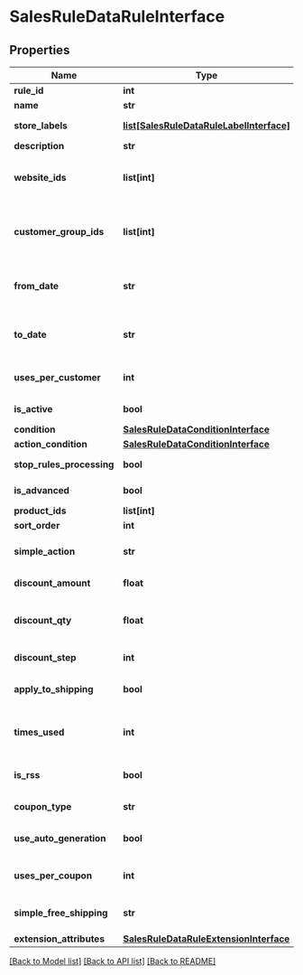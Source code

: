 # SalesRuleDataRuleInterface

## Properties
Name | Type | Description | Notes
------------ | ------------- | ------------- | -------------
**rule_id** | **int** | Rule id | [optional] 
**name** | **str** | Rule name | [optional] 
**store_labels** | [**list[SalesRuleDataRuleLabelInterface]**](SalesRuleDataRuleLabelInterface.md) | Display label | [optional] 
**description** | **str** | Description | [optional] 
**website_ids** | **list[int]** | A list of websites the rule applies to | 
**customer_group_ids** | **list[int]** | Ids of customer groups that the rule applies to | 
**from_date** | **str** | The start date when the coupon is active | [optional] 
**to_date** | **str** | The end date when the coupon is active | [optional] 
**uses_per_customer** | **int** | Number of uses per customer | 
**is_active** | **bool** | The coupon is active | 
**condition** | [**SalesRuleDataConditionInterface**](SalesRuleDataConditionInterface.md) |  | [optional] 
**action_condition** | [**SalesRuleDataConditionInterface**](SalesRuleDataConditionInterface.md) |  | [optional] 
**stop_rules_processing** | **bool** | To stop rule processing | 
**is_advanced** | **bool** | Is this field needed | 
**product_ids** | **list[int]** | Product ids | [optional] 
**sort_order** | **int** | Sort order | 
**simple_action** | **str** | Simple action of the rule | [optional] 
**discount_amount** | **float** | Discount amount | 
**discount_qty** | **float** | Maximum qty discount is applied | [optional] 
**discount_step** | **int** | Discount step | 
**apply_to_shipping** | **bool** | The rule applies to shipping | 
**times_used** | **int** | How many times the rule has been used | 
**is_rss** | **bool** | Whether the rule is in RSS | 
**coupon_type** | **str** | Coupon type | 
**use_auto_generation** | **bool** | To auto generate coupon | 
**uses_per_coupon** | **int** | Limit of uses per coupon | 
**simple_free_shipping** | **str** | To grant free shipping | [optional] 
**extension_attributes** | [**SalesRuleDataRuleExtensionInterface**](SalesRuleDataRuleExtensionInterface.md) |  | [optional] 

[[Back to Model list]](../README.md#documentation-for-models) [[Back to API list]](../README.md#documentation-for-api-endpoints) [[Back to README]](../README.md)


